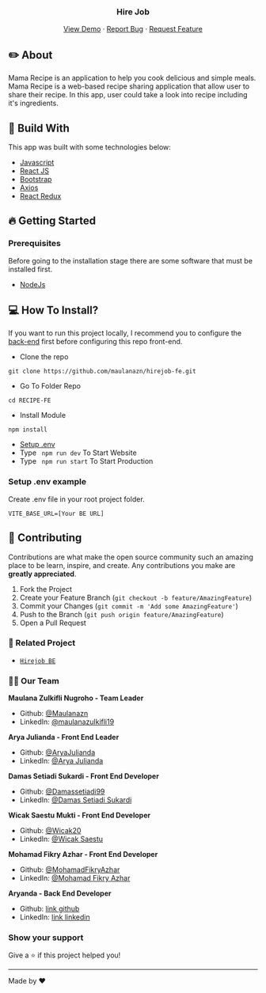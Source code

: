 <!-- <br /> -->
<div align="center">
  <h3 align="center">Hire Job</h3>

  <p align="center">
    <a href="https://hirejob.pages.dev/">View Demo</a>
    ·
    <a href="https://github.com/maulanazn/hirejob-fe/issues">Report Bug</a>
    ·
    <a href="https://github.com/maulanazn/hirejob-fe/issues">Request Feature</a>
  </p>
</div>



<!-- ABOUT THE PROJECT -->

## ✏️ About
Mama Recipe is an application to help you cook delicious and simple meals. Mama Recipe is a web-based recipe sharing application that allow user to share their recipe. In this app, user could take a look into recipe including it's ingredients.

## 🔖 Build With
This app was built with some technologies below:

- [Javascript](https://www.javascript.com/)
- [React JS](https://nextjs.org)
- [Bootstrap](https://www.npmjs.com/package/bootstrap)
- [Axios](https://axios-http.com/)
- [React Redux](https://react-redux.js.org/introduction/getting-started)

## 🔥 Getting Started

### Prerequisites

Before going to the installation stage there are some software that must be installed first.

- [NodeJs](https://nodejs.org/en/download/)


## 💻 How To Install?

If you want to run this project locally, I recommend you to configure the [back-end](https://github.com/maulanazn/hirejob-be) first before configuring this repo front-end.

- Clone the repo

```
git clone https://github.com/maulanazn/hirejob-fe.git
```

- Go To Folder Repo

```
cd RECIPE-FE
```

- Install Module

```
npm install
```

- <a href="#setup-env">Setup .env</a>
- Type ` npm run dev` To Start Website
- Type ` npm run start` To Start Production

### Setup .env example

Create .env file in your root project folder.

```
VITE_BASE_URL=[Your BE URL]

```

## 🍻 Contributing

Contributions are what make the open source community such an amazing place to be learn, inspire, and create. Any contributions you make are **greatly appreciated**.

1. Fork the Project
2. Create your Feature Branch (`git checkout -b feature/AmazingFeature`)
3. Commit your Changes (`git commit -m 'Add some AmazingFeature'`)
4. Push to the Branch (`git push origin feature/AmazingFeature`)
5. Open a Pull Request


### 🚀 Related Project

* [`Hirejob BE`](https://github.com/maulanazn/hirejob-be)


### 🤝🏻 Our Team

 **Maulana Zulkifli Nugroho - Team Leader**

* Github: [@Maulanazn](https://github.com/maulanazn)
* LinkedIn: [@maulanazulkifli19](https://linkedin.com/in/maulanazulkifli19)

 **Arya Julianda - Front End Leader**

* Github: [@AryaJulianda](https://github.com/AryaJulianda)
* LinkedIn: [@Arya Julianda](https://www.linkedin.com/in/aryajulianda)

 **Damas Setiadi Sukardi - Front End Developer** 

* Github: [@Damassetiadi99](https://github.com/Damassetiadi99)
* LinkedIn: [@Damas Setiadi Sukardi](https://www.linkedin.com/in/damas-setiadi-sukardi)

 **Wicak Saestu Mukti - Front End Developer**

* Github: [@Wicak20](https://github.com/Wicak20)
* LinkedIn: [@Wicak Saestu](http://www.linkedin.com/in/wicak-saestu)

 **Mohamad Fikry Azhar - Front End Developer**

* Github: [@MohamadFikryAzhar](https://github.com/MohamadFikryAzhar)
* LinkedIn: [@Mohamad Fikry Azhar](https://linkedin.com/in/mohamad-fikry-azhar)

 **Aryanda - Back End Developer**

* Github: [link github](https://github.com/)
* LinkedIn: [link linkedin](https://www.linkedin.com/in/)

### Show your support

Give a ⭐️ if this project helped you!

***
Made by ❤️ 
